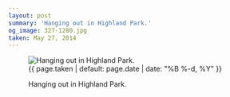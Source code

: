 ```yaml
---
layout: post
summary: 'Hanging out in Highland Park.'
og_image: 327-1280.jpg
taken: May 27, 2014
---
```


<figure class="post" data-src="{{ site.assets_url }}/{{ page.og_image }}">
<img alt="Hanging out in Highland Park." sizes="(min-width: 700px) 50vw, calc(100vw - 2rem)" src="{{ site.assets_url }}/327-640.jpg" srcset="{{ site.assets_url }}/327-1280.jpg 1280w, {{ site.assets_url }}/327-960.jpg 960w, {{ site.assets_url }}/327-640.jpg 640w, {{ site.assets_url }}/327-320.jpg 320w"/>
<figcaption>
<time>{{ page.taken | default: page.date | date: "%B %-d, %Y" }}</time>
<p>Hanging out in Highland Park.</p>
</figcaption>
</figure>
